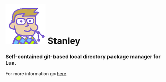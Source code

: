 # ![logo](./logo.png) Stanley
### Self-contained git-based local directory package manager for Lua.

For more information go [here](https://github.com/Wolf2789/Stanley/).
